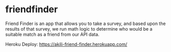 # friendfinder

Friend Finder is an app that allows you to take a survey, and based upon the results of that survey, we run math logic to determine who would be a suitable match as a friend from our API data.

Heroku Deploy: https://akili-friend-finder.herokuapp.com/
